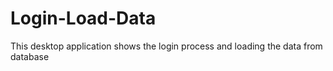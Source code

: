 # Login-Load-Data
This desktop application shows the login process and loading the data from database
